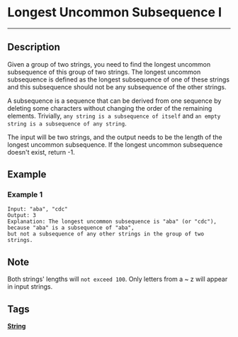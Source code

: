 # Longest Uncommon Subsequence I
-----
## Description
Given a group of two strings, you need to find the longest uncommon subsequence of this group of two strings. The longest uncommon subsequence is defined as the longest subsequence of one of these strings and this subsequence should not be any subsequence of the other strings.

A subsequence is a sequence that can be derived from one sequence by deleting some characters without changing the order of the remaining elements. Trivially, ```any string is a subsequence of itself``` and ```an empty string is a subsequence of any string```.

The input will be two strings, and the output needs to be the length of the longest uncommon subsequence. If the longest uncommon subsequence doesn't exist, return -1.

## Example
### Example 1
```
Input: "aba", "cdc"
Output: 3
Explanation: The longest uncommon subsequence is "aba" (or "cdc"), 
because "aba" is a subsequence of "aba", 
but not a subsequence of any other strings in the group of two strings. 
```
## Note
Both strings' lengths will ```not exceed 100```.
Only letters from a ~ z will appear in input strings.

## Tags
**[String](https://leetcode.com/tag/string)**
